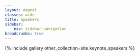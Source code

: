 ```yaml
---
layout: magnet
classes: wide
title: Speakers
sidebar:
    nav: sidebar-navigation
breadcrumbs: true
---
```



{% include gallery other_collection=site.keynote_speakers %}
